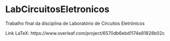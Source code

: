 # LabCircuitosEletronicos
<p>Trabalho final da disciplina de Laboratório de Circuitos Eletrônicos<p>

<p>Link LaTeX: https://www.overleaf.com/project/6570db6ebd1174e81828b02c</p>

